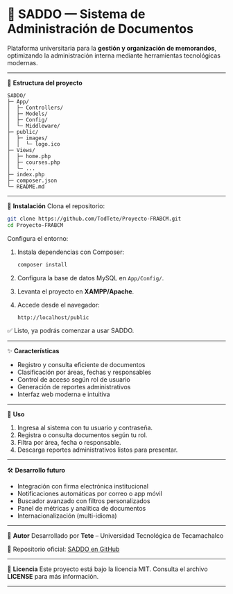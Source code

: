 # 📄 SADDO — Sistema de Administración de Documentos

Plataforma universitaria para la **gestión y organización de memorandos**, optimizando la administración interna mediante herramientas tecnológicas modernas.

---

📂 **Estructura del proyecto**

```
SADDO/
├─ App/
│  ├─ Controllers/
│  ├─ Models/
│  ├─ Config/
│  └─ Middleware/
├─ public/
│  ├─ images/
│  │  └─ logo.ico
├─ Views/
│  ├─ home.php
│  ├─ courses.php
│  └─ ...
├─ index.php
├─ composer.json
└─ README.md
```

---

🚀 **Instalación**
Clona el repositorio:

```bash
git clone https://github.com/TodTete/Proyecto-FRABCM.git
cd Proyecto-FRABCM
```

Configura el entorno:

1. Instala dependencias con Composer:

   ```bash
   composer install
   ```
2. Configura la base de datos MySQL en `App/Config/`.
3. Levanta el proyecto en **XAMPP/Apache**.
4. Accede desde el navegador:

   ```
   http://localhost/public
   ```

✅ Listo, ya podrás comenzar a usar SADDO.

---

✨ **Características**

* Registro y consulta eficiente de documentos
* Clasificación por áreas, fechas y responsables
* Control de acceso según rol de usuario
* Generación de reportes administrativos
* Interfaz web moderna e intuitiva

---

📖 **Uso**

1. Ingresa al sistema con tu usuario y contraseña.
2. Registra o consulta documentos según tu rol.
3. Filtra por área, fecha o responsable.
4. Descarga reportes administrativos listos para presentar.

---

🛠️ **Desarrollo futuro**

* Integración con firma electrónica institucional
* Notificaciones automáticas por correo o app móvil
* Buscador avanzado con filtros personalizados
* Panel de métricas y analítica de documentos
* Internacionalización (multi-idioma)

---

👤 **Autor**
Desarrollado por **Tete** – Universidad Tecnológica de Tecamachalco

🔗 Repositorio oficial: [SADDO en GitHub](https://github.com/TodTete/Proyecto-FRABCM/)

---

📜 **Licencia**
Este proyecto está bajo la licencia MIT. Consulta el archivo **LICENSE** para más información.

---
